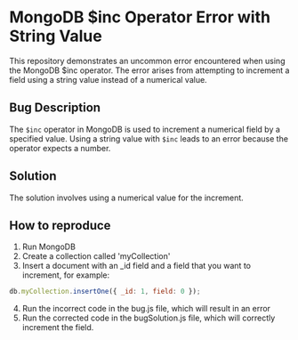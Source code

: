 # MongoDB $inc Operator Error with String Value
This repository demonstrates an uncommon error encountered when using the MongoDB $inc operator.  The error arises from attempting to increment a field using a string value instead of a numerical value.

## Bug Description
The `$inc` operator in MongoDB is used to increment a numerical field by a specified value. Using a string value with `$inc` leads to an error because the operator expects a number.

## Solution
The solution involves using a numerical value for the increment.

## How to reproduce
1. Run MongoDB
2. Create a collection called 'myCollection'
3. Insert a document with an _id field and a field that you want to increment, for example:
```javascript
db.myCollection.insertOne({ _id: 1, field: 0 });
```
4. Run the incorrect code in the bug.js file, which will result in an error
5. Run the corrected code in the bugSolution.js file, which will correctly increment the field.
